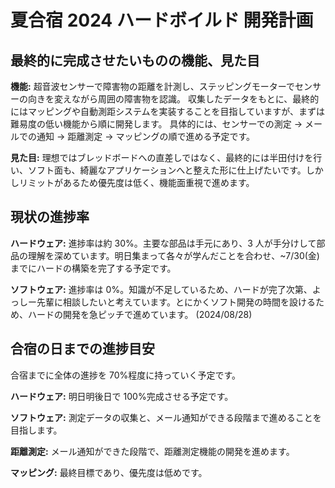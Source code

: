 # 夏合宿 2024 ハードボイルド 開発計画

## 最終的に完成させたいものの機能、見た目

**機能:**
超音波センサーで障害物の距離を計測し、ステッピングモーターでセンサーの向きを変えながら周囲の障害物を認識。
収集したデータをもとに、最終的にはマッピングや自動測距システムを実装することを目指していますが、まずは難易度の低い機能から順に開発します。
具体的には、センサーでの測定 → メールでの通知 → 距離測定 → マッピングの順で進める予定です。

**見た目:**
理想ではブレッドボードへの直差しではなく、最終的には半田付けを行い、ソフト面も、綺麗なアプリケーションへと整えた形に仕上げたいです。しかしリミットがあるため優先度は低く、機能面重視で進めます。

## 現状の進捗率

**ハードウェア:** 進捗率は約 30%。主要な部品は手元にあり、3 人が手分けして部品の理解を深めています。明日集まって各々が学んだことを合わせ、~7/30(金)までにハードの構築を完了する予定です。

**ソフトウェア:** 進捗率は 0%。知識が不足しているため、ハードが完了次第、よっしー先輩に相談したいと考えています。とにかくソフト開発の時間を設けるため、ハードの開発を急ピッチで進めています。
(2024/08/28)

## 合宿の日までの進捗目安

合宿までに全体の進捗を 70%程度に持っていく予定です。

**ハードウェア:** 明日明後日で 100%完成させる予定です。

**ソフトウェア:** 測定データの収集と、メール通知ができる段階まで進めることを目指します。

**距離測定:** メール通知ができた段階で、距離測定機能の開発を進めます。

**マッピング:** 最終目標であり、優先度は低めです。
